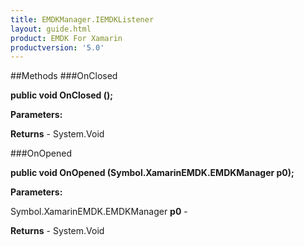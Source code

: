 ```yaml
---
title: EMDKManager.IEMDKListener
layout: guide.html
product: EMDK For Xamarin 
productversion: '5.0' 
---
```



##Methods
###OnClosed

**public void OnClosed ();**



**Parameters:**

**Returns** - System.Void

###OnOpened

**public void OnOpened (Symbol.XamarinEMDK.EMDKManager p0);**



**Parameters:**

Symbol.XamarinEMDK.EMDKManager **p0**  - 

**Returns** - System.Void

